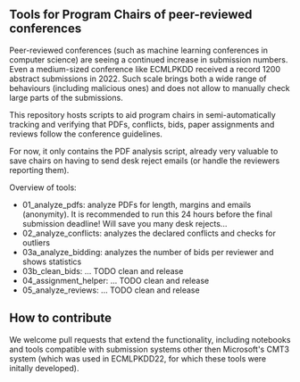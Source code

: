 Tools for Program Chairs of peer-reviewed conferences
-----------------------------------------------------

Peer-reviewed conferences (such as machine learning conferences in computer science) are seeing a continued increase in submission numbers. Even a medium-sized conference like ECMLPKDD received a record 1200 abstract submissions in 2022. Such scale brings both a wide range of behaviours (including malicious ones) and does not allow to manually check large parts of the submissions.

This repository hosts scripts to aid program chairs in semi-automatically tracking and verifying that PDFs, conflicts, bids, paper assignments and reviews follow the conference guidelines.

For now, it only contains the PDF analysis script, already very valuable to save chairs on having to send desk reject emails (or handle the reviewers reporting them).

Overview of tools:

   * 01_analyze_pdfs: analyze PDFs for length, margins and emails (anonymity). It is recommended to run this 24 hours before the final submission deadline! Will save you many desk rejects...
   * 02_analyze_conflicts: analyzes the declared conflicts and checks for outliers
   * 03a_analyze_bidding: analyzes the number of bids per reviewer and shows statistics
   * 03b_clean_bids: ... TODO clean and release
   * 04_assignment_helper: ... TODO clean and release
   * 05_analyze_reviews: ... TODO clean and release

How to contribute
-----------------

We welcome pull requests that extend the functionality, including notebooks and tools compatible with submission systems other then Microsoft's CMT3 system (which was used in ECMLPKDD22, for which these tools were initally developed).

